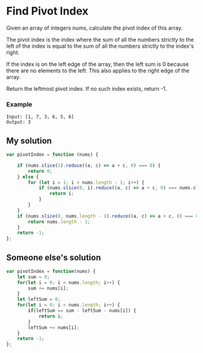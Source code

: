 # Find Pivot Index

Given an array of integers nums, calculate the pivot index of this array.

The pivot index is the index where the sum of all the numbers strictly to the left of the index is equal to the sum of all the numbers strictly to the index's right.

If the index is on the left edge of the array, then the left sum is 0 because there are no elements to the left. This also applies to the right edge of the array.

Return the leftmost pivot index. If no such index exists, return -1.

### Example
```
Input: [1, 7, 3, 6, 5, 6]
Output: 3
```

## My solution
```js
var pivotIndex = function (nums) {

    if (nums.slice(1).reduce((a, c) => a + c, 0) === 0) {
        return 0;
    } else {
        for (let i = 1; i < nums.length - 1; i++) {
            if (nums.slice(0, i).reduce((a, c) => a + c, 0) === nums.slice(i + 1).reduce((a, c) => a + c, 0)) {
                return i;
            }
        }
    }
    if (nums.slice(0, nums.length - 1).reduce((a, c) => a + c, 0) === 0) {
        return nums.length - 1;
    }
    return -1;
};
```

## Someone else's solution
```js
var pivotIndex = function(nums) {
    let sum = 0;
    for(let i = 0; i < nums.length; i++) {
        sum += nums[i];
    }
    let leftSum = 0;
    for(let i = 0; i < nums.length; i++) {
        if(leftSum == sum - leftSum - nums[i]) {
            return i;
        }
        leftSum += nums[i];
    }
    return -1;
};
```
